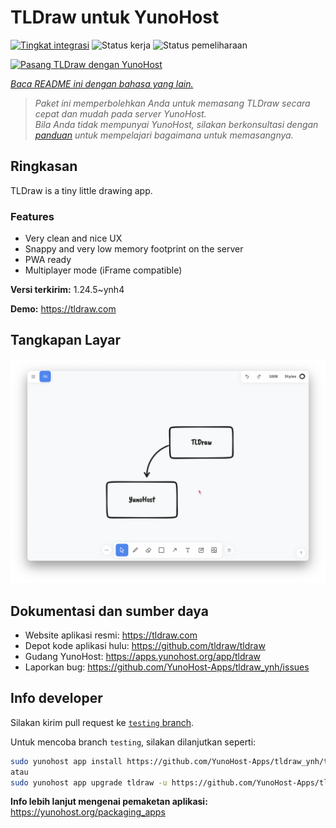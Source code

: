 <!--
N.B.: README ini dibuat secara otomatis oleh <https://github.com/YunoHost/apps/tree/master/tools/readme_generator>
Ini TIDAK boleh diedit dengan tangan.
-->

# TLDraw untuk YunoHost

[![Tingkat integrasi](https://apps.yunohost.org/badge/integration/tldraw)](https://ci-apps.yunohost.org/ci/apps/tldraw/)
![Status kerja](https://apps.yunohost.org/badge/state/tldraw)
![Status pemeliharaan](https://apps.yunohost.org/badge/maintained/tldraw)

[![Pasang TLDraw dengan YunoHost](https://install-app.yunohost.org/install-with-yunohost.svg)](https://install-app.yunohost.org/?app=tldraw)

*[Baca README ini dengan bahasa yang lain.](./ALL_README.md)*

> *Paket ini memperbolehkan Anda untuk memasang TLDraw secara cepat dan mudah pada server YunoHost.*  
> *Bila Anda tidak mempunyai YunoHost, silakan berkonsultasi dengan [panduan](https://yunohost.org/install) untuk mempelajari bagaimana untuk memasangnya.*

## Ringkasan

TLDraw is a tiny little drawing app.

### Features

- Very clean and nice UX
- Snappy and very low memory footprint on the server
- PWA ready
- Multiplayer mode (iFrame compatible)


**Versi terkirim:** 1.24.5~ynh4

**Demo:** <https://tldraw.com>

## Tangkapan Layar

![Tangkapan Layar pada TLDraw](./doc/screenshots/TLDraw_screenshot.png)

## Dokumentasi dan sumber daya

- Website aplikasi resmi: <https://tldraw.com>
- Depot kode aplikasi hulu: <https://github.com/tldraw/tldraw>
- Gudang YunoHost: <https://apps.yunohost.org/app/tldraw>
- Laporkan bug: <https://github.com/YunoHost-Apps/tldraw_ynh/issues>

## Info developer

Silakan kirim pull request ke [`testing` branch](https://github.com/YunoHost-Apps/tldraw_ynh/tree/testing).

Untuk mencoba branch `testing`, silakan dilanjutkan seperti:

```bash
sudo yunohost app install https://github.com/YunoHost-Apps/tldraw_ynh/tree/testing --debug
atau
sudo yunohost app upgrade tldraw -u https://github.com/YunoHost-Apps/tldraw_ynh/tree/testing --debug
```

**Info lebih lanjut mengenai pemaketan aplikasi:** <https://yunohost.org/packaging_apps>
